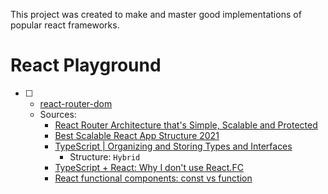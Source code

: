 This project was created to make and master good implementations of popular react frameworks.

# React Playground
 - [ ] - [react-router-dom](https://www.npmjs.com/package/react-router-dom)
    - Sources:
      - [React Router Architecture that's Simple, Scalable and Protected]([https://www.ryanjyost.com/react-routing/])
      - [Best Scalable React App Structure 2021]([https://codewithghazi.com/best-scalable-react-app-structure-2021/])
      - [TypeScript | Organizing and Storing Types and Interfaces]([https://www.becomebetterprogrammer.com/typescript-organizing-and-storing-types-and-interfaces/])
        - Structure: `Hybrid`
      - [TypeScript + React: Why I don't use React.FC]([https://fettblog.eu/typescript-react-why-i-dont-use-react-fc/])
      - [React functional components: const vs function]([https://dev.to/ugglr/react-functional-components-const-vs-function-2kj9])